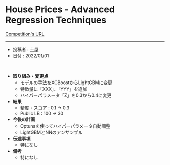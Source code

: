<!-- 以下のフォーマットに沿って取り組んだことと結果をまとめていこう -->

# House Prices - Advanced Regression Techniques
[Competition's URL](https://www.kaggle.com/c/house-prices-advanced-regression-techniques)

<!-- ここから -->
-------------------------------------------------------------------------------------------------
- 投稿者 : 土屋
- 日付 : 2022/01/01
<br>

- **取り組み・変更点**
    - モデルの手法をXGBoostからLightGBMに変更
    - 特徴量に「XXX」、「YYY」を追加
    - ハイパーパラメータ「Z」を0.3から0.4に変更
- **結果**
    - 精度・スコア : 0.1 -> 0.3
    - Public LB : 100 -> 30
- **今後の計画**
    - Optunaを使ってハイパーパラメータ自動調整
    - LightGBMとNNのアンサンブル
- **伝達事項**
    - 特になし
- **備考**
    - 特になし
<!-- ここまで -->

